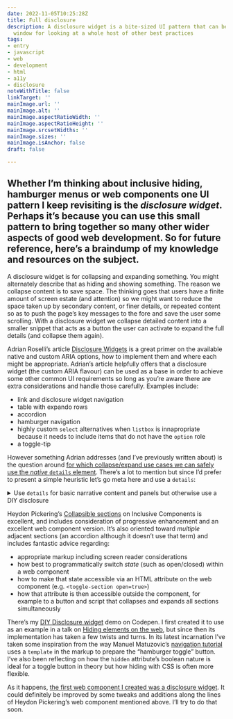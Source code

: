 ```yaml
---
date: 2022-11-05T10:25:28Z
title: Full disclosure
description: A disclosure widget is a bite-sized UI pattern that can be used as a
  window for looking at a whole host of other best practices
tags:
- entry
- javascript
- web
- development
- html
- a11y
- disclosure
noteWithTitle: false
linkTarget: ''
mainImage.url: ''
mainImage.alt: ''
mainImage.aspectRatioWidth: ''
mainImage.aspectRatioHeight: ''
mainImage.srcsetWidths: ''
mainImage.sizes: ''
mainImage.isAnchor: false
draft: false

---
```

Whether I’m thinking about inclusive hiding, hamburger menus or web components one UI pattern I keep revisiting is the _disclosure widget_. Perhaps it’s because you can use this small pattern to bring together so many other wider aspects of good web development. So for future reference, here’s a braindump of my knowledge and resources on the subject.
---

A disclosure widget is for collapsing and expanding something. You might alternately describe that as hiding and showing something. The reason we collapse content is to save space. The thinking goes that users have a finite amount of screen estate (and attention) so we might want to reduce the space taken up by secondary content, or finer details, or repeated content so as to push the page’s key messages to the fore and save the user some scrolling. With a disclosure widget we collapse detailed content into a smaller snippet that acts as a button the user can activate to expand the full details (and collapse them again).

Adrian Roselli’s article [Disclosure Widgets](https://adrianroselli.com/2020/05/disclosure-widgets.html) is a great primer on the available native and custom ARIA options, how to implement them and where each might be appropriate. Adrian’s article helpfully offers that a disclosure widget (the custom ARIA flavour) can be used as a base in order to achieve some other common UI requirements so long as you’re aware there are extra considerations and handle those carefully. Examples include:

- link and disclosure widget navigation
- table with expando rows
- accordion
- hamburger navigation
- highly custom `select` alternatives when `listbox` is innapropriate because it needs to include items that do not have the `option` role
- a toggle-tip

However something Adrian addresses (and I’ve previously written about) is the question around [for which collapse/expand use cases we can safely use the _native_ `details` element](https://fuzzylogic.me/posts/does-the-html-details-element-solve-progressively-enhanced-disclosures/). There’s a lot to mention but since I’d prefer to present a simple heuristic let’s go meta here and use a `details`:

<details>
  <summary>Use <code>details</code> for basic narrative content and panels but otherwise use a DIY disclosure</summary>
    
  <p>It’s either a bad idea or at the very least “challenging” to use a native `details` for:</p>
    
  <ul>
    <li>a hamburger menu</li>
    <li>an accordion</li>
  </ul>
  
  <p>In terms of styling terms it’s tricky to use a `details` for:
    
  <ul>
    <li>a custom appearance</li>
    <li>animation</li>
  </ul>
  
  <p>The above styling issues are perhaps not insurmountable. It depends on what level of customisation you need.</p>
    
  <p>Note to self: add more detail and links to this section when I get the chance.</p>
</details>

Heydon Pickering’s [Collapsible sections](https://inclusive-components.design/collapsible-sections/) on Inclusive Components is excellent, and includes consideration of progressive enhancement and an excellent web component version. It’s also oriented toward _multiple_ adjacent sections (an accordion although it doesn’t use that term) and includes fantastic advice regarding: 

* appropriate markup including screen reader considerations
* how best to programmatically switch _state_ (such as open/closed) within a web component
* how to make that state accessible via an HTML attribute on the web component (e.g. `<toggle-section open=true>`)
* how that attribute is then accessible outside the component, for example to a button and script that collapses and expands all sections simultaneously

There’s my [DIY Disclosure widget](https://codepen.io/fuzzylogicx/pen/YzQjyoj) demo on Codepen. I first created it to use as an example in a talk on [Hiding elements on the web](https://fuzzylogic.me/posts/my-talk-hiding-elements-on-the-web-for-freeagent-s-tech-blog/), but since then its implementation has taken a few twists and turns. In its latest incarnation I’ve taken some inspiration from the way Manuel Matuzovic’s [navigation tutorial](https://fuzzylogic.me/posts/2022-09-12-building-the-main-navigation-for-a-website-on-webdev/) uses a `template` in the markup to prepare the “hamburger toggle” button. I’ve also been reflecting on how the `hidden` attribute’s boolean nature is ideal for a toggle button in theory but how hiding with CSS is often more flexible.

As it happens, [the first web component I created was a disclosure widget](https://fuzzylogic.me/posts/my-first-web-component-a-disclosure-widget/). It could definitely be improved by some tweaks and additions along the lines of Heydon Pickering’s web component mentioned above. I’ll try to do that soon.
